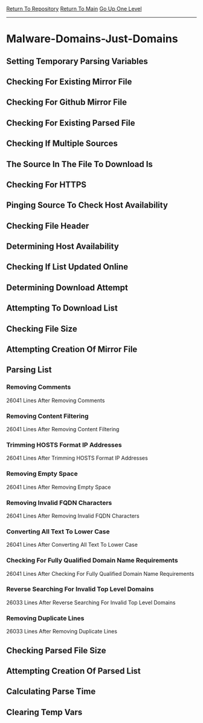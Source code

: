 [Return To Repository](https://github.com/deathbybandaid/piholeparser/)
[Return To Main](https://github.com/deathbybandaid/piholeparser/blob/master/RecentRunLogs/Mainlog.md)
[Go Up One Level](https://github.com/deathbybandaid/piholeparser/blob/master/RecentRunLogs/TopLevelScripts/30-Processing-External-Blacklists.md)
____________________________________
# Malware-Domains-Just-Domains
## Setting Temporary Parsing Variables
## Checking For Existing Mirror File
## Checking For Github Mirror File
## Checking For Existing Parsed File
## Checking If Multiple Sources
## The Source In The File To Download Is
## Checking For HTTPS
## Pinging Source To Check Host Availability
## Checking File Header
## Determining Host Availability
## Checking If List Updated Online
## Determining Download Attempt
## Attempting To Download List
## Checking File Size
## Attempting Creation Of Mirror File
## Parsing List
### Removing Comments
26041 Lines After Removing Comments
### Removing Content Filtering
26041 Lines After Removing Content Filtering
### Trimming HOSTS Format IP Addresses
26041 Lines After Trimming HOSTS Format IP Addresses
### Removing Empty Space
26041 Lines After Removing Empty Space
### Removing Invalid FQDN Characters
26041 Lines After Removing Invalid FQDN Characters
### Converting All Text To Lower Case
26041 Lines After Converting All Text To Lower Case
### Checking For Fully Qualified Domain Name Requirements
26041 Lines After Checking For Fully Qualified Domain Name Requirements
### Reverse Searching For Invalid Top Level Domains
26033 Lines After Reverse Searching For Invalid Top Level Domains
### Removing Duplicate Lines
26033 Lines After Removing Duplicate Lines
## Checking Parsed File Size
## Attempting Creation Of Parsed List
## Calculating Parse Time
## Clearing Temp Vars
